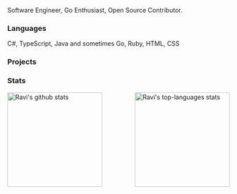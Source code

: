 Software Engineer, Go Enthusiast, Open Source Contributor.

### Languages

C#, TypeScript, Java and sometimes Go, Ruby, HTML, CSS

### Projects

[NHibernate Mapping Generator]: https://github.com/rvrn22/nmg

<!--
**rvrn22/rvrn22** is a ✨ _special_ ✨ repository because its `README.md` (this file) appears on your GitHub profile.

Here are some ideas to get you started:

- 🔭 I’m currently working on ...
- 🌱 I’m currently learning ...
- 👯 I’m looking to collaborate on ...
- 🤔 I’m looking for help with ...
- 💬 Ask me about ...
- 📫 How to reach me: ...
- 😄 Pronouns: ...
- ⚡ Fun fact: ...
-->

### Stats

<div>
  <img align="left" height="215em" alt="Ravi's github stats" src="https://github-readme-stats-seven-roan-81.vercel.app/api?username=rvrn22&theme=chartreuse-dark&show_icons=true" />
  <img align="right" height="215em" alt="Ravi's top-languages stats" src="https://github-readme-stats-seven-roan-81.vercel.app/api/top-langs/?username=rvrn22&theme=chartreuse-dark" />
</div>
